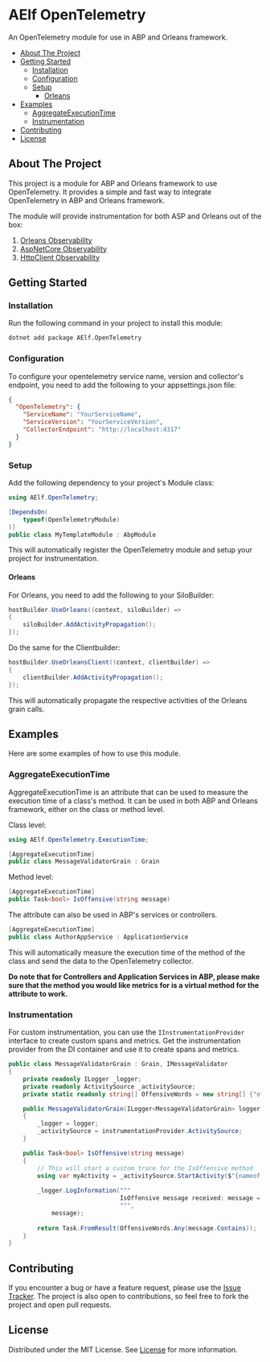 # AElf OpenTelemetry

An OpenTelemetry module for use in ABP and Orleans framework.

- [About The Project](#about-the-project)
- [Getting Started](#getting-started)
  - [Installation](#installation)
  - [Configuration](#configuration)
  - [Setup](#setup)
    - [Orleans](#orleans)
- [Examples](#examples)
  - [AggregateExecutionTime](#aggregateexecutiontime)
  - [Instrumentation](#instrumentation)
- [Contributing](#contributing)
- [License](#license)

## About The Project

This project is a module for ABP and Orleans framework to use OpenTelemetry. It provides a simple and fast way to integrate OpenTelemetry in ABP and Orleans framework.

The module will provide instrumentation for both ASP and Orleans out of the box:
1. [Orleans Observability](https://learn.microsoft.com/en-us/dotnet/orleans/host/monitoring/?pivots=orleans-7-0)
2. [AspNetCore Observability](https://github.com/open-telemetry/opentelemetry-dotnet-contrib/blob/main/src/OpenTelemetry.Instrumentation.AspNetCore/README.md)
3. [HttpClient Observability](https://github.com/open-telemetry/opentelemetry-dotnet-contrib/blob/main/src/OpenTelemetry.Instrumentation.Http/README.md)

## Getting Started

### Installation

Run the following command in your project to install this module:

```sh
dotnet add package AElf.OpenTelemetry
```

### Configuration

To configure your opentelemetry service name, version and collector's endpoint, you need to add the following to your appsettings.json file:

```json
{
  "OpenTelemetry": {
    "ServiceName": "YourServiceName",
    "ServiceVersion": "YourServiceVersion",
    "CollectorEndpoint": "http://localhost:4317"
  }
}
```

### Setup

Add the following dependency to your project's Module class:

```cs
using AElf.OpenTelemetry;

[DependsOn(
    typeof(OpenTelemetryModule)
)]
public class MyTemplateModule : AbpModule
```

This will automatically register the OpenTelemetry module and setup your project for instrumentation.

#### Orleans

For Orleans, you need to add the following to your SiloBuilder:

```csharp
hostBuilder.UseOrleans((context, siloBuilder) =>
{
    siloBuilder.AddActivityPropagation();
});
```

Do the same for the Clientbuilder:

```csharp
hostBuilder.UseOrleansClient((context, clientBuilder) =>
{
    clientBuilder.AddActivityPropagation();
});
```

This will automatically propagate the respective activities of the Orleans grain calls.

## Examples

Here are some examples of how to use this module.

### AggregateExecutionTime

AggregateExecutionTime is an attribute that can be used to measure the execution time of a class's method. It can be used in both ABP and Orleans framework, either on the class or method level.

Class level:
```cs
using AElf.OpenTelemetry.ExecutionTime;

[AggregateExecutionTime]
public class MessageValidatorGrain : Grain
```

Method level:
```cs
[AggregateExecutionTime]
public Task<bool> IsOffensive(string message)
```

The attribute can also be used in ABP's services or controllers.
```csharp
[AggregateExecutionTime]
public class AuthorAppService : ApplicationService
```
This will automatically measure the execution time of the method of the class and send the data to the OpenTelemetry collector.

**Do note that for Controllers and Application Services in ABP, please make sure that the method you would like metrics for is a virtual method for the attribute to work.**

### Instrumentation

For custom instrumentation, you can use the `IInstrumentationProvider` interface to create custom spans and metrics. Get the instrumentation provider from the DI container and use it to create spans and metrics.

```csharp
public class MessageValidatorGrain : Grain, IMessageValidator
{
    private readonly ILogger _logger;
    private readonly ActivitySource _activitySource;
    private static readonly string[] OffensiveWords = new string[] {"offensive", "bad", "rude"};

    public MessageValidatorGrain(ILogger<MessageValidatorGrain> logger, IInstrumentationProvider instrumentationProvider)
    {
        _logger = logger;
        _activitySource = instrumentationProvider.ActivitySource;
    }

    public Task<bool> IsOffensive(string message)
    {
        // This will start a custom trace for the IsOffensive method
        using var myActivity = _activitySource.StartActivity($"{nameof(MessageValidatorGrain)}.IsOffensive");
        
        _logger.LogInformation("""
                               IsOffensive message received: message = "{Message}"
                               """,
            message);
        
        return Task.FromResult(OffensiveWords.Any(message.Contains));
    }
}
```

## Contributing

If you encounter a bug or have a feature request, please use the [Issue Tracker](https://github.com/AElfProject/aelf.opentelemetry/issues/new). The project is also open to contributions, so feel free to fork the project and open pull requests.

## License

Distributed under the MIT License. See [License](LICENSE) for more information.
